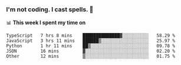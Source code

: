 ### I'm not coding. I cast spells. 🎩

📊 **This week I spent my time on**
<!--START_SECTION:waka-->
```text
TypeScript   7 hrs 8 mins    ██████████████▓░░░░░░░░░░   58.29 % 
JavaScript   3 hrs 11 mins   ██████▒░░░░░░░░░░░░░░░░░░   25.97 % 
Python       1 hr 11 mins    ██▒░░░░░░░░░░░░░░░░░░░░░░   09.78 % 
JSON         16 mins         ▓░░░░░░░░░░░░░░░░░░░░░░░░   02.20 % 
Other        12 mins         ▒░░░░░░░░░░░░░░░░░░░░░░░░   01.75 % 
```
<!--END_SECTION:waka-->
